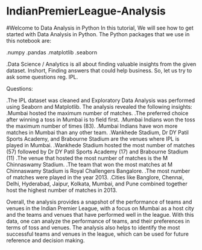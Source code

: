# IndianPremierLeague-Analysis

#Welcome to Data Analysis in Python
In this tutorial, We will see how to get started with Data Analysis in Python. The Python packages that we use in this notebook are:

.numpy
.pandas
.matplotlib
.seaborn

.Data Science / Analytics is all about finding valuable insights from the given dataset. Inshort, Finding answers that could help business. So, let us try to ask some questions reg. IPL.

Questions:

.The IPL dataset was cleaned and Exploratory Data Analysis was performed using Seaborn and Matplotlib. The analysis revealed the following insights:
.Mumbai hosted the maximum number of matches.
.The preferred choice after winning a toss in Mumbai is to field first.
.Mumbai Indians won the toss the maximum number of times (83).
.Mumbai Indians have won more matches in Mumbai than any other team.
.Wankhede Stadium, Dr DY Patil Sports Academy, and Brabourne Stadium are the venues where IPL is played in Mumbai.
.Wankhede Stadium hosted the most number of matches (57) followed by Dr DY Patil Sports Academy (17) and Brabourne Stadium (11)
.The venue that hosted the most number of matches is the M Chinnaswamy Stadium.
.The team that won the most matches at M Chinnaswamy Stadium is Royal Challengers Bangalore.
.The most number of matches were played in the year 2013.
.Cities like Banglore, Chennai, Delhi, Hyderabad, Jaipur, Kolkata, Mumbai, and Pune combined together host the highest number of matches in 2013.

Overall, the analysis provides a snapshot of the performance of teams and venues in the Indian Premier League, with a focus on Mumbai as a host city and the teams and venues that have performed well in the league. With this data, one can analyze the performance of teams, and their preferences in terms of toss and venues. The analysis also helps to identify the most successful teams and venues in the league, which can be used for future reference and decision making.
